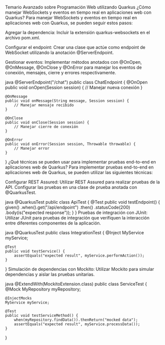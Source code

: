 Temario Avanzado sobre Programación Web utilizando Quarkus
¿Cómo manejar WebSockets y eventos en tiempo real en aplicaciones web con Quarkus?
Para manejar WebSockets y eventos en tiempo real en aplicaciones web con Quarkus, se pueden seguir estos pasos:

Agregar la dependencia: Incluir la extensión quarkus-websockets en el archivo pom.xml.

Configurar el endpoint: Crear una clase que actúe como endpoint de WebSocket utilizando la anotación @ServerEndpoint.

Gestionar eventos: Implementar métodos anotados con @OnOpen, @OnMessage, @OnClose y @OnError para manejar los eventos de conexión, mensajes, cierre y errores respectivamente.

java
@ServerEndpoint("/chat")
public class ChatEndpoint {
    @OnOpen
    public void onOpen(Session session) {
        // Manejar nueva conexión
    }

    @OnMessage
    public void onMessage(String message, Session session) {
        // Manejar mensaje recibido
    }

    @OnClose
    public void onClose(Session session) {
        // Manejar cierre de conexión
    }

    @OnError
    public void onError(Session session, Throwable throwable) {
        // Manejar error
    }
}
¿Qué técnicas se pueden usar para implementar pruebas end-to-end en aplicaciones web de Quarkus?
Para implementar pruebas end-to-end en aplicaciones web de Quarkus, se pueden utilizar las siguientes técnicas:

Configurar REST Assured: Utilizar REST Assured para realizar pruebas de la API. Configurar las pruebas en una clase de prueba anotada con @QuarkusTest.

java
@QuarkusTest
public class ApiTest {
    @Test
    public void testEndpoint() {
        given()
          .when().get("/api/endpoint")
          .then()
             .statusCode(200)
             .body(is("expected response"));
    }
}
Pruebas de integración con JUnit: Utilizar JUnit para pruebas de integración que verifiquen la interacción entre diferentes componentes de la aplicación.

java
@QuarkusTest
public class IntegrationTest {
    @Inject
    MyService myService;

    @Test
    public void testService() {
        assertEquals("expected result", myService.performAction());
    }
}
Simulación de dependencias con Mockito: Utilizar Mockito para simular dependencias y aislar las pruebas unitarias.

java
@ExtendWith(MockitoExtension.class)
public class ServiceTest {
    @Mock
    MyRepository myRepository;

    @InjectMocks
    MyService myService;

    @Test
    public void testServiceMethod() {
        when(myRepository.findData()).thenReturn("mocked data");
        assertEquals("expected result", myService.processData());
    }
}